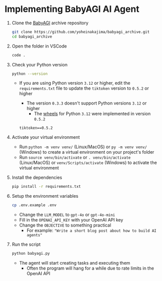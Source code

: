 # Implementing BabyAGI AI Agent

1. Clone the [BabyAGI](https://github.com/yoheinakajima/babyagi_archive) archive repository

   ```bash
   git clone https://github.com/yoheinakajima/babyagi_archive.git
   cd babyagi_archive
   ```

2. Open the folder in VSCode

   ```bash
   code .
   ```

3. Check your Python version

   ```bash
   python --version
   ```

   - If you are using Python version `3.12` or higher, edit the `requirements.txt` file to update the `tiktoken` version to `0.5.2` or higher
     - The version `0.3.3` doesn't support Python versions `3.12` or higher
       - The [wheels](https://pythonwheels.com/) for Python `3.12` were implemented in version `0.5.2`

     ```text
     tiktoken==0.5.2
     ```

4. Activate your virtual environment

   - Run `python -m venv venv/` (Linux/MacOS) or `py -m venv venv/` (Windows) to create a virtual environment on your project's folder
   - Run `source venv/bin/activate` or `. venv/bin/activate` (Linux/MacOS) or `venv/Scripts/activate` (Windows) to activate the virtual environment

5. Install the dependencies

   ```bash
   pip install -r requirements.txt
   ```

6. Setup the environment variables

   ```bash
   cp .env.example .env
   ```

   - Change the `LLM_MODEL` to `gpt-4o` or `gpt-4o-mini`
   - Fill in the `OPENAI_API_KEY` with your OpenAI API key
   - Change the `OBJECTIVE` to something practical
     - For example: `"Write a short blog post about how to build AI agents"`

7. Run the script

   ```bash
   python babyagi.py
   ```

   - The agent will start creating tasks and executing them
     - Often the program will hang for a while due to rate limits in the OpenAI API
